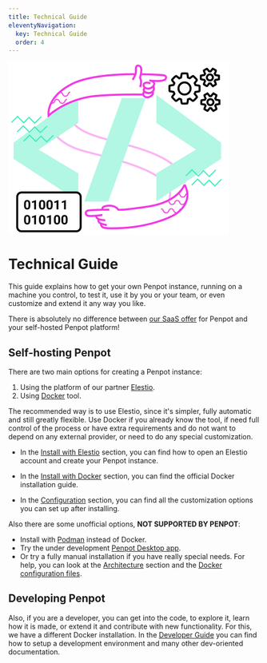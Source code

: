 ```yaml
---
title: Technical Guide
eleventyNavigation:
  key: Technical Guide
  order: 4
---
```


<div class="main-illus">
  <img src="/img/home-techguide.png" alt="Technical guide" border="0">
</div>

# Technical Guide

This guide explains how to get your own Penpot instance, running on a machine you control, to test it, use it by you or your team, or even customize and extend it any way you like.

There is absolutely no difference between <a href="https://design.penpot.app">our SaaS offer</a> for Penpot and your self-hosted Penpot platform!

## Self-hosting Penpot

There are two main options for creating a Penpot instance:

1. Using the platform of our partner <a href="https://elest.io/" target="_blank">Elestio</a>.
2. Using <a href="https://docker.com" target="_blank">Docker</a> tool.

<p class="advice">
The recommended way is to use Elestio, since it's simpler, fully automatic and still greatly flexible. Use Docker if you already know the tool, if need full control of the process or have extra requirements and do not want to depend on any external provider, or need to do any special customization.
</p>

* In the [Install with Elestio][1] section, you can find how to open an Elestio account and create your Penpot instance.

* In the [Install with Docker][2] section, you can find the official Docker installation guide.

* In the [Configuration][3] section, you can find all the customization options you can set up after installing.

Also there are some unofficial options, **NOT SUPPORTED BY PENPOT**:

* Install with <a href="https://community.penpot.app/t/how-to-develop-penpot-with-podman-penpotman/2113" target="_blank">Podman</a> instead of Docker.
* Try the under development <a href="https://community.penpot.app/t/introducing-penpot-desktop/1468" target="_blank">Penpot Desktop app</a>.
* Or try a fully manual installation if you have really special needs. For help, you can look at the [Architecture][5] section and the <a href="https://github.com/penpot/penpot/tree/develop/docker/images" target="_blank">Docker configuration files</a>.

## Developing Penpot

Also, if you are a developer, you can get into the code, to explore it, learn how it is made, or extend it and contribute with new functionality. For this, we have a different Docker installation.
In the [Developer Guide][4] you can find how to setup a development environment and many other dev-oriented documentation.

[1]: /technical-guide/getting-started/#install-with-elestio
[2]: /technical-guide/getting-started/#install-with-docker
[3]: /technical-guide/configuration/
[4]: /technical-guide/developer/
[5]: /technical-guide/developer/architecture
